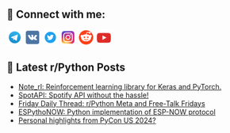 ## 🔎 Connect with me:
[<img src="https://github.com/bullbesh/bullbesh/blob/main/images/Telegram.png" width="32" height="32" />](https://t.me/bullbesh)
[<img src="https://github.com/bullbesh/bullbesh/blob/main/images/VK.png" width="32" height="32" />](https://vk.com/bullbesh)
[<img src="https://github.com/bullbesh/bullbesh/blob/main/images/Twitter.png" width="32" height="32" />](https://twitter.com/bullbesh1)
[<img src="https://github.com/bullbesh/bullbesh/blob/main/images/Instagram.png" width="32" height="32" />](https://www.instagram.com/bullbesh)
[<img src="https://github.com/bullbesh/bullbesh/blob/main/images/Reddit.png" width="32" height="32" />](https://www.reddit.com/user/bullbesh)
[<img src="https://github.com/bullbesh/bullbesh/blob/main/images/YouTube.png" width="32" height="32" />](https://www.youtube.com/channel/UCtfjRs6uzgq5mfm8S06WTcg)

## 📕 Latest r/Python Posts
<!-- BLOG-POST-LIST:START -->
- [Note_rl: Reinforcement learning library for Keras and PyTorch.](https://www.reddit.com/r/Python/comments/1etn26h/note_rl_reinforcement_learning_library_for_keras/)
- [SpotAPI: Spotify API without the hassle!](https://www.reddit.com/r/Python/comments/1etgwc9/spotapi_spotify_api_without_the_hassle/)
- [Friday Daily Thread: r/Python Meta and Free-Talk Fridays](https://www.reddit.com/r/Python/comments/1etajo2/friday_daily_thread_rpython_meta_and_freetalk/)
- [ESPythoNOW: Python implementation of ESP-NOW protocol](https://www.reddit.com/r/Python/comments/1et4k7p/espythonow_python_implementation_of_espnow/)
- [Personal highlights from PyCon US 2024?](https://www.reddit.com/r/Python/comments/1et20on/personal_highlights_from_pycon_us_2024/)
<!-- BLOG-POST-LIST:END -->
